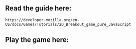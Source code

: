 ## Read the guide here:
`https://developer.mozilla.org/en-US/docs/Games/Tutorials/2D_Breakout_game_pure_JavaScript`
## Play the game here:

